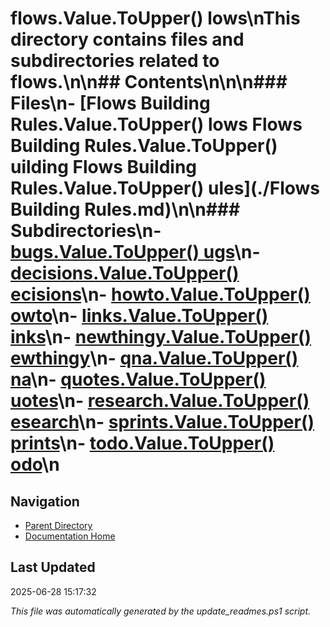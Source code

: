 ﻿# flows.Value.ToUpper() lows\nThis directory contains files and subdirectories related to flows.\n\n## Contents\n<!-- toc -->\n\n### Files\n- [Flows Building Rules.Value.ToUpper() lows  Flows Building Rules.Value.ToUpper() uilding  Flows Building Rules.Value.ToUpper() ules](./Flows Building Rules.md)\n\n### Subdirectories\n- [bugs.Value.ToUpper() ugs](./bugs/)\n- [decisions.Value.ToUpper() ecisions](./decisions/)\n- [howto.Value.ToUpper() owto](./howto/)\n- [links.Value.ToUpper() inks](./links/)\n- [newthingy.Value.ToUpper() ewthingy](./newthingy/)\n- [qna.Value.ToUpper() na](./qna/)\n- [quotes.Value.ToUpper() uotes](./quotes/)\n- [research.Value.ToUpper() esearch](./research/)\n- [sprints.Value.ToUpper() prints](./sprints/)\n- [todo.Value.ToUpper() odo](./todo/)\n
## Navigation

- [Parent Directory](../)
- [Documentation Home](../../)

## Last Updated

2025-06-28 15:17:32

*This file was automatically generated by the update_readmes.ps1 script.*